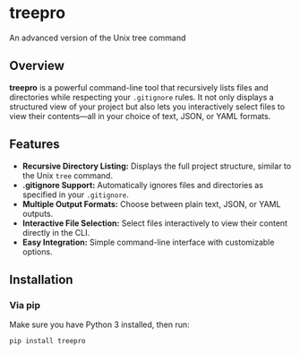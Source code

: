 # treepro

An advanced version of the Unix tree command

## Overview

**treepro** is a powerful command-line tool that recursively lists files and directories while respecting your `.gitignore` rules. It not only displays a structured view of your project but also lets you interactively select files to view their contents—all in your choice of text, JSON, or YAML formats.

## Features

- **Recursive Directory Listing:** Displays the full project structure, similar to the Unix `tree` command.
- **.gitignore Support:** Automatically ignores files and directories as specified in your `.gitignore`.
- **Multiple Output Formats:** Choose between plain text, JSON, or YAML outputs.
- **Interactive File Selection:** Select files interactively to view their content directly in the CLI.
- **Easy Integration:** Simple command-line interface with customizable options.

## Installation

### Via pip

Make sure you have Python 3 installed, then run:

```bash
pip install treepro
